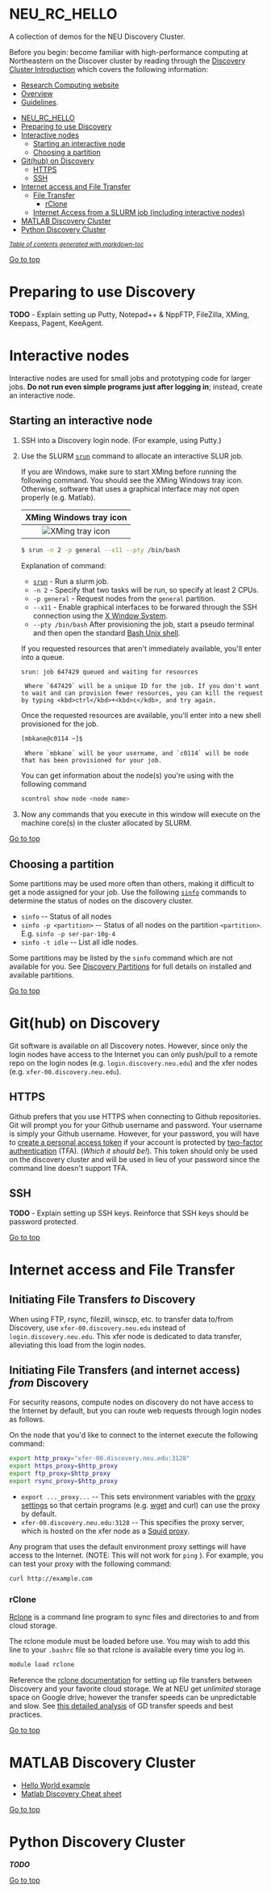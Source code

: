 NEU_RC_HELLO
============
A collection of demos for the NEU Discovery Cluster. 

Before you begin: become familiar with high-performance computing at Northeastern on the Discover cluster by reading through the [Discovery Cluster Introduction](https://docs.google.com/presentation/d/1aKZzL3o5kf_RVm23YTuOLj1LI2DZFlzitA2g9w6axas/edit?usp=sharing) which covers the following information:
* [Research Computing website](https://its.northeastern.edu/researchcomputing/)
* [Overview](https://its.northeastern.edu/researchcomputing/overview/)
* [Guidelines](https://its.northeastern.edu/researchcomputing/usage-guidelines/).

- [NEU_RC_HELLO](#neu-rc-hello)
- [Preparing to use Discovery](#preparing-to-use-discovery)
- [Interactive nodes](#interactive-nodes)
  * [Starting an interactive node](#starting-an-interactive-node)
  * [Choosing a partition](#choosing-a-partition)
- [Git(hub) on Discovery](#git-hub--on-discovery)
  * [HTTPS](#https)
  * [SSH](#ssh)
- [Internet access and File Transfer](#internet-access-and-file-transfer)
  * [File Transfer](#file-transfer)
    + [rClone](#rclone)
  * [Internet Access from a SLURM job (including interactive nodes)](#internet-access-from-a-slurm-job--including-interactive-nodes-)
- [MATLAB Discovery Cluster](#matlab-discovery-cluster)
- [Python Discovery Cluster](#python-discovery-cluster)

<small><i><a href='http://ecotrust-canada.github.io/markdown-toc/'>Table of contents generated with markdown-toc</a></i></small>


[Go to top](#neu-rc-hello)

Preparing to use Discovery
==========================
**TODO** - Explain setting up Putty, Notepad++ & NppFTP, FileZilla, XMing, Keepass, Pagent, KeeAgent.

Interactive nodes
=================
Interactive nodes are used for small jobs and prototyping code for larger jobs. **Do not run even simple programs just after logging in**; instead, create an interactive node.

Starting an interactive node
----------------------------

1) SSH into a Discovery login node. (For example, using Putty.)

2) Use the SLURM [`srun`](https://slurm.schedmd.com/srun.html) command to allocate an interactive SLUR job. 
    
    If you are Windows, make sure to start XMing before running the following command. You should see the XMing Windows tray icon. Otherwise, software that uses a graphical interface may not open properly (e.g. Matlab). 
    
    | XMing Windows tray icon |
    |:-----------------------:|
    | ![XMing tray icon](https://www.cs.iastate.edu/files/page/images/x-forwarding-win08.png) |
    
    ```bash
    $ srun -n 2 -p general --x11 --pty /bin/bash
    ```
        
    Explanation of command:
    * [`srun`](https://slurm.schedmd.com/srun.html) - Run a slurm job.
    * `-n 2` - Specify that two tasks will be run, so specify at least 2 CPUs. 
    * `-p general` - Request nodes from the `general` partition.
    * `--x11` - Enable graphical interfaces to be forwared through the SSH connection using the [X Window System](https://en.wikipedia.org/wiki/X_Window_System).
    * `--pty /bin/bash` After provisioning the job, start a pseudo terminal and then open the standard [Bash Unix shell](https://en.wikipedia.org/wiki/Bash_(Unix_shell)). 
    
    If you requested resources that aren't immediately available, you'll enter into a queue. 
    
    ```bash
    srun: job 647429 queued and waiting for resources
    ```
    
        Where `647429` will be a unique ID for the job. If you don't want to wait and can provision fewer resources, you can kill the request by typing <kbd>ctrl</kbd>+<kbd>c</kdb>, and try again.
    
    Once the requested resources are available, you'll enter into a new shell provisioned for the job. 
    
    ```bash
    [mbkane@c0114 ~]$
    ```
    
        Where `mbkane` will be your username, and `c0114` will be node that has been provisioned for your job.
        
    You can get information about the node(s) you're using with the following command
    
    ```bash
    scontrol show node <node name>
    ```
        
3)  Now any commands that you execute in this window will execute on the machine core(s) in the cluster allocated by SLURM.

[Go to top](#neu-rc-hello)

Choosing a partition
--------------------

Some partitions may be used more often than others, making it difficult to get a node assigned for your job. Use the following [`sinfo`](https://slurm.schedmd.com/sinfo.html) commands to determine the status of nodes on the discovery cluster.

* `sinfo` -- Status of all nodes
* `sinfo -p <partition>` -- Status of all nodes on the partition `<partition>`. E.g. `sinfo -p ser-par-10g-4`
* `sinfo -t idle` -- List all idle nodes. 

Some partitions may be listed by the `sinfo` command which are not available for you. See [Discovery Partitions](https://www.northeastern.edu/rc/?page_id=14) for full details on installed and available partitions. 

[Go to top](#neu-rc-hello)

Git(hub) on Discovery
=====================
Git software is available on all Discovery notes. However, since only the login nodes have access to the Internet you can only push/pull to a remote repo on the login nodes (e.g. `login.discovery.neu.edu`) and the xfer nodes (e.g. `xfer-00.discovery.neu.edu`).

HTTPS
-----
Github prefers that you use HTTPS when connecting to Github repositories. Git will prompt you for your Github username and password. Your username is simply your Github username. However, for your password, you will have to [create a personal access token](https://help.github.com/articles/creating-a-personal-access-token-for-the-command-line/) if your account is protected by [two-factor authentication](https://help.github.com/articles/securing-your-account-with-two-factor-authentication-2fa/) (TFA). (*Which it should be!*). This token should only be used on the discovery cluster and will be used in lieu of your password since the command line doesn't support TFA.

SSH
----
**TODO** - Explain setting up SSH keys. Reinforce that SSH keys should be password protected.

[Go to top](#neu-rc-hello)

Internet access and File Transfer
=================================

Initiating File Transfers *to* Discovery
--------------------------------------
When using FTP, rsync, filezill, winscp, etc. to  transfer data to/from Discovery, use `xfer-00.discovery.neu.edu` instead of `login.discovery.neu.edu`. This xfer node is dedicated to data transfer, alleviating this load from the login nodes. 

Initiating File Transfers (and internet access) *from* Discovery
--------------------------------------------------------------
For security reasons, compute nodes on discovery do not have access to the Internet by default, but you can route web requests through login nodes as follows.

On the node that you'd like to connect to the internet execute the following command:
```bash
export http_proxy="xfer-00.discovery.neu.edu:3128"
export https_proxy=$http_proxy
export ftp_proxy=$http_proxy
export rsync_proxy=$http_proxy
```

* `export ..._proxy...` -- This sets environment variables with the [proxy settings](https://wiki.archlinux.org/index.php/proxy_settings) so that certain programs (e.g. [wget](https://wiki.archlinux.org/index.php/Wget) and curl) can use the proxy by default. 
* `xfer-00.discovery.neu.edu:3128` -- This specifies the proxy server, which is hosted on the xfer node as a [Squid proxy](https://en.wikipedia.org/wiki/Squid_(software)).
  
Any program that uses the default environment proxy settings will have access to the Internet. (NOTE: This will not work for `ping` ). For example, you can test your proxy with the following command:
```bash
curl http://example.com
```

### rClone
[Rclone](https://rclone.org/) is a command line program to sync files and directories to and from cloud storage. 

The rclone module must be loaded before use. You may wish to add this line to your `.bashrc` file so that rclone is available every time you log in.
```bash
module load rclone
```

Reference the [rclone documentation](https://rclone.org/docs/) for setting up file transfers between Discovery and your favorite cloud storage. We at NEU get *unlimited* storage space on Google drive; however the transfer speeds can be unpredictable and slow. See [this detailed analysis](http://moo.nac.uci.edu/~hjm/HOWTO-rclone-to-Gdrive.html) of GD transfer speeds and best practices.

[Go to top](#neu-rc-hello)

MATLAB Discovery Cluster
========================

 * [Hello World example](matlab/README.md)
 * [Matlab Discovery Cheat sheet](matlab/cheatsheet.md)
 
[Go to top](#neu-rc-hello)

Python Discovery Cluster
========================
***TODO***

[Go to top](#neu-rc-hello)